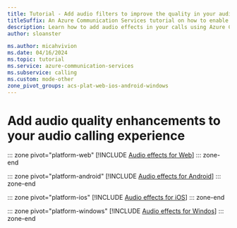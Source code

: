 ```yaml
---
title: Tutorial - Add audio filters to improve the quality in your audio calling experience
titleSuffix: An Azure Communication Services tutorial on how to enable advanced audio filters
description: Learn how to add audio effects in your calls using Azure Communication Services.
author: sloanster

ms.author: micahvivion
ms.date: 04/16/2024
ms.topic: tutorial
ms.service: azure-communication-services
ms.subservice: calling
ms.custom: mode-other
zone_pivot_groups: acs-plat-web-ios-android-windows
---
```


# Add audio quality enhancements to your audio calling experience

::: zone pivot="platform-web"
[!INCLUDE [Audio effects for Web](./includes/web.md)]
::: zone-end

::: zone pivot="platform-android"
[!INCLUDE [Audio effects for Android](./includes/android.md)]
::: zone-end

::: zone pivot="platform-ios"
[!INCLUDE [Audio effects for iOS](./includes/ios.md)]
::: zone-end

::: zone pivot="platform-windows"
[!INCLUDE [Audio effects for Windos](./includes/windows.md)]
::: zone-end
